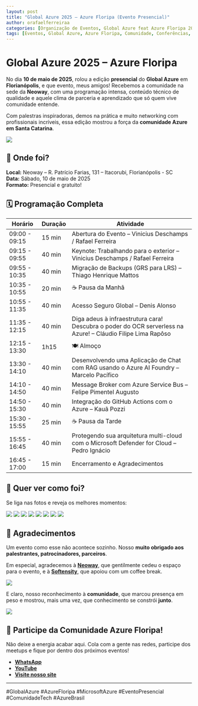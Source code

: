 ```yaml
---
layout: post
title: "Global Azure 2025 – Azure Floripa (Evento Presencial)"
author: orafaelferreiraa
categories: [Organização de Eventos, Global Azure feat Azure Floripa 2025 (Evento Presencial)]
tags: [Eventos, Global Azure, Azure Floripa, Comunidade, Conferências, Evento Presencial]
---
```


# Global Azure 2025 – Azure Floripa

No dia **10 de maio de 2025**, rolou a edição **presencial** do **Global Azure** em **Florianópolis**, e que evento, meus amigos! Recebemos a comunidade na sede da **Neoway**, com uma programação intensa, conteúdo técnico de qualidade e aquele clima de parceria e aprendizado que só quem vive comunidade entende.

Com palestras inspiradoras, demos na prática e muito networking com profissionais incríveis, essa edição mostrou a força da **comunidade Azure em Santa Catarina**.


![](https://stoblobcertificados011.blob.core.windows.net/imagens-blog/posts/gbaz25/0.png)

## 📍 Onde foi?

**Local:** Neoway – R. Patrício Farias, 131 – Itacorubi, Florianópolis - SC  
**Data:** Sábado, 10 de maio de 2025  
**Formato:** Presencial e gratuito!

## 🗓️ Programação Completa

| Horário         | Duração | Atividade                                                                 |
|-----------------|---------|---------------------------------------------------------------------------|
| 09:00 - 09:15   | 15 min  | Abertura do Evento – Vinicius Deschamps / Rafael Ferreira                 |
| 09:15 - 09:55   | 40 min  | Keynote: Trabalhando para o exterior – Vinicius Deschamps / Rafael Ferreira |
| 09:55 - 10:35   | 40 min  | Migração de Backups (GRS para LRS) – Thiago Henrique Mattos               |
| 10:35 - 10:55   | 20 min  | ☕ Pausa da Manhã                                                          |
| 10:55 - 11:35   | 40 min  | Acesso Seguro Global – Denis Alonso                                       |
| 11:35 - 12:15   | 40 min  | Diga adeus à infraestrutura cara! Descubra o poder do OCR serverless na Azure! – Cláudio Filipe Lima Rapôso |
| 12:15 - 13:30   | 1h15    | 🍽 Almoço                                                                 |
| 13:30 - 14:10   | 40 min  | Desenvolvendo uma Aplicação de Chat com RAG usando o Azure AI Foundry – Marcelo Pacífico |
| 14:10 - 14:50   | 40 min  | Message Broker com Azure Service Bus – Felipe Pimentel Augusto            |
| 14:50 - 15:30   | 40 min  | Integração do GitHub Actions com o Azure – Kauã Pozzi                     |
| 15:30 - 15:55   | 25 min  | ☕ Pausa da Tarde                                                          |
| 15:55 - 16:45   | 40 min  | Protegendo sua arquitetura multi-cloud com o Microsoft Defender for Cloud – Pedro Ignácio |                                                      |
| 16:45 - 17:00   | 15 min  | Encerramento e Agradecimentos                                                    |


## 📸 Quer ver como foi?

Se liga nas fotos e reveja os melhores momentos:

![](https://stoblobcertificados011.blob.core.windows.net/imagens-blog/posts/gbaz25/1.jpg)
![](https://stoblobcertificados011.blob.core.windows.net/imagens-blog/posts/gbaz25/2.jpg)
![](https://stoblobcertificados011.blob.core.windows.net/imagens-blog/posts/gbaz25/3.jpg)
![](https://stoblobcertificados011.blob.core.windows.net/imagens-blog/posts/gbaz25/4.jpg)
![](https://stoblobcertificados011.blob.core.windows.net/imagens-blog/posts/gbaz25/5.jpg)
![](https://stoblobcertificados011.blob.core.windows.net/imagens-blog/posts/gbaz25/6.jpg)
![](https://stoblobcertificados011.blob.core.windows.net/imagens-blog/posts/gbaz25/7.jpg)
![](https://stoblobcertificados011.blob.core.windows.net/imagens-blog/posts/gbaz25/8.jpg)

## 👏 Agradecimentos
Um evento como esse não acontece sozinho. Nosso **muito obrigado aos palestrantes, patrocinadores, parceiros**.

Em especial, agradecemos à **[Neoway](https://www.neoway.com.br/)**, que gentilmente cedeu o espaço para o evento, e à **[Softensity](https://www.softensity.com/)**, que apoiou com um coffee break.

![](https://stoblobcertificados011.blob.core.windows.net/imagens-blog/posts/gbaz25/01.png)

E claro, nosso reconhecimento à **comunidade**, que marcou presença em peso e mostrou, mais uma vez, que conhecimento se constrói **junto**.

![](https://stoblobcertificados011.blob.core.windows.net/imagens-blog/posts/gbaz25/9.jpg)





## 💙 Participe da Comunidade Azure Floripa!

Não deixe a energia acabar aqui. Cola com a gente nas redes, participe dos meetups e fique por dentro dos próximos eventos!

- **[WhatsApp](https://chat.whatsapp.com/HSpFnNyo9ZLD4RJrvEcrrl)**
- **[YouTube](https://lnkd.in/dtX9uKEk)**
- **[Visite nosso site](https://lnkd.in/d8vBRFpm)**
---

#GlobalAzure #AzureFloripa #MicrosoftAzure #EventoPresencial #ComunidadeTech #AzureBrasil
